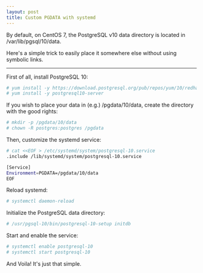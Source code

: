 ```yaml
---
layout: post
title: Custom PGDATA with systemd
---
```


By default, on CentOS 7, the PostgreSQL v10 data directory is located in /var/lib/pgsql/10/data.

Here's a simple trick to easily place it somewhere else without using symbolic links.

<!--MORE-->

-----

First of all, install PostgreSQL 10:

```bash
# yum install -y https://download.postgresql.org/pub/repos/yum/10/redhat/rhel-7-x86_64/pgdg-centos10-10-2.noarch.rpm
# yum install -y postgresql10-server
```

If you wish to place your data in (e.g.) /pgdata/10/data, create the directory with the good rights:

```bash
# mkdir -p /pgdata/10/data
# chown -R postgres:postgres /pgdata
```

Then, customize the systemd service:

```bash
# cat <<EOF > /etc/systemd/system/postgresql-10.service
.include /lib/systemd/system/postgresql-10.service

[Service]
Environment=PGDATA=/pgdata/10/data
EOF
```

Reload systemd:

```bash
# systemctl daemon-reload
```

Initialize the PostgreSQL data directory:

```bash
# /usr/pgsql-10/bin/postgresql-10-setup initdb
```

Start and enable the service:

```bash
# systemctl enable postgresql-10
# systemctl start postgresql-10
```

And Voila! It's just that simple.